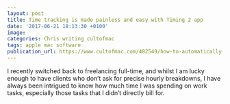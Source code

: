 ```yaml
---
layout: post
title: Time tracking is made painless and easy with Timing 2 app
date: '2017-06-21 18:13:30 +0100'
image:
categories: Chris writing cultofmac
tags: apple mac software
publication_url: https://www.cultofmac.com/482549/how-to-automatically-track-your-time-and-productivity-with-timing-app/
---
```


I recently switched back to freelancing full-time, and whilst I am lucky enough to have clients who don’t ask for precise hourly breakdowns, I have always been intrigued to know how much time I was spending on work tasks, especially those tasks that I didn’t directly bill for.

